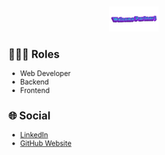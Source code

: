 <div align="center">
      <img src="2025-01-14-Welcome-Partner-.gif" border="0" width="20%" height="15%" />
    </div>

## 👨🏻‍🏫 Roles
- Web Developer
- Backend
- Frontend

## 🌐 Social
- [LinkedIn](https://www.linkedin.com/in/juan-naor-k-a8b9292aa/)
- [GitHub Website](https://github.com/JNaor12)

